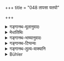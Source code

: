 +++
title = "048 तापसा यतयो"

+++

<details><summary>गङ्गानथ-मूलानुवादः</summary>

Ascetics and hermits, Brāhmaṇas, celestial beings, lunar asterisms, and Daityas represent the first state partaking of ‘Sattva.’—(48)
</details>

<details><summary>मेधातिथिः</summary>

**तापसास्** तपःप्रधाना वानप्रस्थादयः । **यतयः** परिव्राजकादयः । अनेन च ज्ञापयति न केवलं जन्मोपपत्तिर् गतिजातस्य कर्माचरणाद् अपि । यतो न तापसादयः कतिचिज्जातिविशेषाः, किं तर्हि कर्मनिमित्ता एते व्यपदेशाः । 

- <u>अन्ये तु</u> मन्यन्ते । सन्ति मेरुनिवासिनः केचिज् जनपदा **यतयो** नाम । श्रूयन्ते "इन्द्रो यतीन् सालावृकेभ्यः प्रायच्छत्" (प्ब् ८.१.४) इति । 

- विमानानि यानविशेषाः पुष्पकादयस् तैश् चरन्ति **वैमानिकाः** अन्तरिक्षचराः केचिद् देवयोनयः । **प्रथमा** निकृष्टाः ॥ १२.४८ ॥
</details>

<details><summary>गङ्गानथ-भाष्यानुवादः</summary>

‘*Ascetics*’—the Recluse and others devoted to austerities.

‘*Hermits*’—wandering mendicants, and the rest.

This shows that the said state belongs to people, not only by birth, but by conduct also because there are no such species by birth as ‘*ascetics*’ and the rest; in fact the names are based upon what the men do.

Others, however, think that there are a people known as ‘*Yatis*,’ ‘Hermits,’ inhabiting the Meru mountain; as is clear from what we read regarding ‘India having made over the Yatis to the Sālāvṛkas.’

‘*Vimānas*’—celestial cars, Puṣpaka, and the rest; those who move about in these are ‘*Vaimānikas*,’ ‘*celestial beings*,’ denizens of heaven.

‘*First*’—lowest—(48)
</details>

<details><summary>गङ्गानथ-टिप्पन्यः</summary>

This verse is quoted in *Aparārkā* (p. 999);—in *Madanapārijāta* (p. 694);—in *Parāśaramādhava*, (Prāyaścitta, p. 488);—anil in
*Nṛsiṃhaprasāda* (Prāyaścitta 41a).
</details>

<details><summary>गङ्गानथ-तुल्य-वाक्यानि</summary>

**(verses 12.32-51)  
**

See Comparative notes for [Verse 12.32].
</details>

<details><summary>Bühler</summary>

048	Hermits, ascetics, Brahmanas, the crowds of the Vaimanika deities, the lunar mansions, and the Daityas (form) the first (and lowest rank of the) existences caused by Goodness.
</details>
